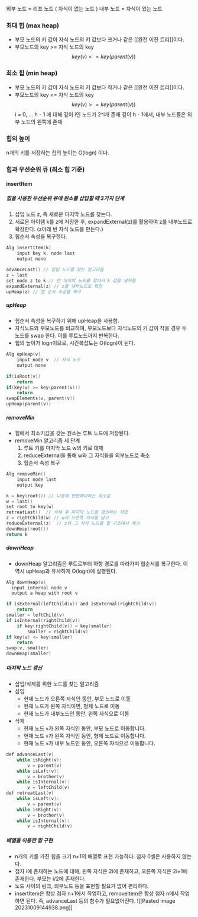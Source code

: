 외부 노드 = 리프 노드 ( 자식이 없는 노드 )
내부 노드 = 자식이 있는 노드
### 최대 힙 (max heap)
- 부모 노드의 키 값이 자식 노드의 키 값보다 크거나 같은 [[완전 이진 트리]]이다.
-  부모노드의 key >= 자식 노드의 key
$$key(v) <= key(parent(v))$$
### 최소 힙 (min heap)
- 부모 노드의 키 값이 자식 노드의 키 값보다 작거나 같은 [[완전 이진 트리]]이다.
- 부모노드의 key <= 자식 노드의 key
$$key(v) >= key(parent(v))$$
i = 0, ... h - 1 에 대해 깊이 i인 노드가 2^i개 존재
깊이 h - 1에서, 내부 노드들은 외부 노드의 왼쪽에 존재
### 힙의 높이
n개의 키를 저장하는 힙의 높이는 O(logn) 이다.
### 힙과 우선순위 큐 (최소 힙 기준)
#### insertItem 
##### 힙을 사용한 우선순위 큐에 원소를 삽입할 때 3가지 단계
1. 삽입 노드 z, 즉 새로운 마지막 노드를 찾는다.
2. 새로운 아이템 k를 z에 저장한 후, expandExternal(z)를 활용하여 z를 내부노드로 확장한다. (z아래 빈 자식 노드를 만든다.)
3. 힙순서 속성을 복구한다.
```c
Alg insertItem(k)
	input key k, node last
	output none

advanceLast() // 삽입 노드를 찾는 알고리즘
z = last
set node z to k // 빈 마지막 노드를 찾아서 k 값을 넣어줌
expandExternal(z) // z를 내부노드로 확장
upHeap(z) // 힙 순서 속성울 복구
```
##### upHeap
- 힙순서 속성을 복구하기 위해 upHeap을 사용함.
- 자식노드와 부모노드를 비교하여, 부모노드보다 자식노드의 키 값이 작을 경우 두 노드를 swap 한다. 이를 루트노드까지 반복한다.
- 힙의 높이가 logn이므로, 시간복잡도는 O(logn)이 된다.
```c
Alg upHeap(v)
	input node v  // 자식 노드
	output none
	
if(isRoot(v))
	return
if(key(v) >= key(parent(v)))
	return
swapElements(v, parent(v))
upHeap(parent(v))
```
##### removeMin
- 힙에서 최소키값을 갖는 원소는 루트 노드에 저장된다.
- removeMin 알고리즘 세 단계
	1. 루트 키를 마지막 노드 w의 키로 대체
	2. reduceExternal을 통해 w와 그 자식들을 외부노드로 축소
	3. 힙순서 속성 복구
```c
Alg removeMin()
	input node last
	output key

k = key(root()) // 나중에 반환해야하는 최소값
w = last()
set root to key(w)
retreatLast()  // 삭제 후 마지막 노드를 갱신하는 작업
z = rightChild(w) // w의 오른쪽 자식을 담고
reduceExternal(z)  // z와 그 자식 노드를 힙 구조에서 제거
downHeap(root())
return k
```
##### downHeap
- downHeap 알고리즘은 루트로부터 하향 경로를 따라가며 힙순서를 복구한다. 이 역시 upHeap과 유사하게 O(logn)에 실행된다.
```c
Alg downHeap(v)
  input internal node v 
  output a heap with root v

if isExternal(leftChild(v)) and isExternal(rightChild(v))
	return
smaller = leftChild(v)
if isInternal(rightChild(v))
	if key(rightChild(v)) < key(smaller)
		smaller = rightChild(v)
if key(v) <= key(smaller)
	return
swap(v, smaller)
downHeap(smaller)
```
##### 마지막 노드 갱신
- 삽입/삭제를 위한 노드를 찾는 알고리즘
- 삽입
	- 현재 노드가 오른쪽 자식인 동안, 부모 노드로 이동
	- 현재 노드가 왼쪽 자식이면, 형제 노드로 이동
	- 현재 노드가 내부노드인 동안, 왼쪽 자식으로 이동
- 삭제
	- 현재 노드 `v`가 왼쪽 자식인 동안, 부모 노드로 이동합니다.
	- 현재 노드 `v`가 왼쪽 자식인 동안, 형제 노드로 이동합니다.
	- 현재 노드 `v`가 내부 노드인 동안, 오른쪽 자식으로 이동합니다.
```c
def advanceLast(v)
	while isRight(v):
		v = parent(v)
	while isLeft(v):
		v = brother(v)
	while isInternal(v):
		v = leftChild(v)
def retreatLast(v)
	while isLeft(v):
		v = parent(v)
	while isRight(v):
		v = brother(v)
	while isInternal(v):
		v = rightChild(v)
```
##### 배열을 이용한 힙 구현
- n개의 키를 가진 힙을 크기 n+1의 배열로 표현 가능하다. 첨자 0셀은 사용하지 않는다.
- 첨자 i에 존재하는 노드에 대해, 왼쪽 자식은 2i에 존재하고, 오른쪽 자식은 2i+1에 존재한다. 부모는 i/2에 존재한다.
- 노드 사이의 링크, 외부노드 등을 표현할 필요가 없어 편리하다.
- insertItem은 항상 첨자 n+1에서 작업하고, removeItem은 항상 첨자 n에서 작업하면 된다. 즉, advanceLast 등의 함수가 필요없어진다.
![[Pasted image 20231009144938.png]]
